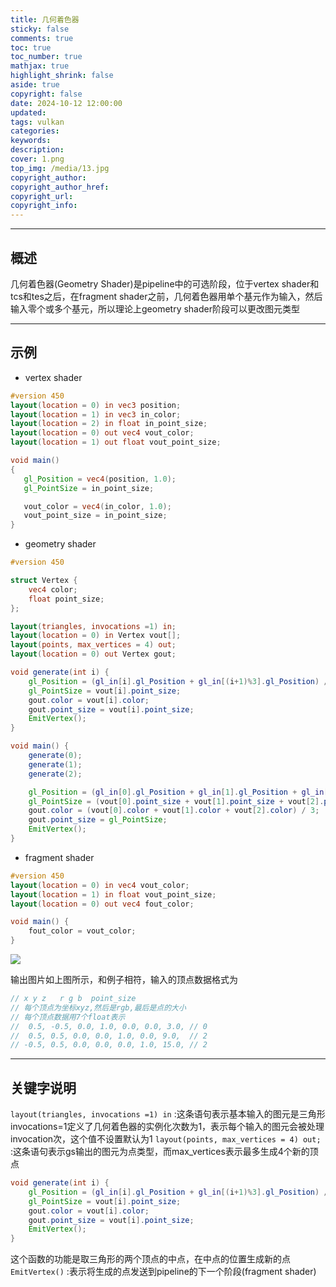 ```yaml
---
title: 几何着色器
sticky: false
comments: true
toc: true
toc_number: true
mathjax: true
highlight_shrink: false
aside: true
copyright: false
date: 2024-10-12 12:00:00
updated:
tags: vulkan
categories:
keywords:
description:
cover: 1.png
top_img: /media/13.jpg
copyright_author:
copyright_author_href:
copyright_url:
copyright_info:
---
```



---

## 概述
几何着色器(Geometry Shader)是pipeline中的可选阶段，位于vertex shader和tcs和tes之后，在fragment shader之前，几何着色器用单个基元作为输入，然后输入零个或多个基元，所以理论上geometry shader阶段可以更改图元类型

---

## 示例
- vertex shader
```glsl
#version 450
layout(location = 0) in vec3 position;
layout(location = 1) in vec3 in_color;
layout(location = 2) in float in_point_size;
layout(location = 0) out vec4 vout_color;
layout(location = 1) out float vout_point_size;

void main()
{
   gl_Position = vec4(position, 1.0);
   gl_PointSize = in_point_size;

   vout_color = vec4(in_color, 1.0);
   vout_point_size = in_point_size;
}
```

- geometry shader
```glsl
#version 450

struct Vertex {
    vec4 color;
    float point_size;
};

layout(triangles, invocations =1) in;
layout(location = 0) in Vertex vout[];
layout(points, max_vertices = 4) out;
layout(location = 0) out Vertex gout;

void generate(int i) {
    gl_Position = (gl_in[i].gl_Position + gl_in[(i+1)%3].gl_Position) / 2;
    gl_PointSize = vout[i].point_size;
    gout.color = vout[i].color;
    gout.point_size = vout[i].point_size;
    EmitVertex();
}

void main() {
    generate(0);
    generate(1);
    generate(2);

    gl_Position = (gl_in[0].gl_Position + gl_in[1].gl_Position + gl_in[2].gl_Position) / 3;
    gl_PointSize = (vout[0].point_size + vout[1].point_size + vout[2].point_size) / 3;
    gout.color = (vout[0].color + vout[1].color + vout[2].color) / 3;
    gout.point_size = gl_PointSize;
    EmitVertex();
}
```

- fragment shader
```glsl
#version 450
layout(location = 0) in vec4 vout_color;
layout(location = 1) in float vout_point_size;
layout(location = 0) out vec4 fout_color;

void main() {
    fout_color = vout_color;
}
```

![](1.png)

输出图片如上图所示，和例子相符，输入的顶点数据格式为
```c++
// x y z   r g b  point_size
// 每个顶点为坐标xyz,然后是rgb,最后是点的大小
// 每个顶点数据用7个float表示
//  0.5, -0.5, 0.0, 1.0, 0.0, 0.0, 3.0, // 0
//  0.5, 0.5, 0.0, 0.0, 1.0, 0.0, 9.0,  // 2
// -0.5, 0.5, 0.0, 0.0, 0.0, 1.0, 15.0, // 2
```

---

## 关键字说明
`layout(triangles, invocations =1) in` :这条语句表示基本输入的图元是三角形 invocations=1定义了几何着色器的实例化次数为1，表示每个输入的图元会被处理invocation次，这个值不设置默认为1
`layout(points, max_vertices = 4) out;` :这条语句表示gs输出的图元为点类型，而max_vertices表示最多生成4个新的顶点

```glsl
void generate(int i) {
    gl_Position = (gl_in[i].gl_Position + gl_in[(i+1)%3].gl_Position) / 2;
    gl_PointSize = vout[i].point_size;
    gout.color = vout[i].color;
    gout.point_size = vout[i].point_size;
    EmitVertex();
}
```

这个函数的功能是取三角形的两个顶点的中点，在中点的位置生成新的点
`EmitVertex()` :表示将生成的点发送到pipeline的下一个阶段(fragment shader)
